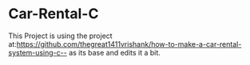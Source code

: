 ﻿# Car-Rental-C
This Project is using the project at:https://github.com/thegreat1411vrishank/how-to-make-a-car-rental-system-using-c--
as its base and edits it a bit.
